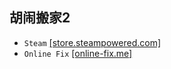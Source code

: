 ## 胡闹搬家2
* `Steam` [[store.steampowered.com]](https://store.steampowered.com/app/1641700/2/)
* `Online Fix` [[online-fix.me]](https://online-fix.me/games/arcade/17316-moving-out-2-po-seti.html)